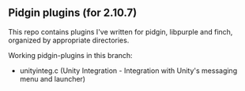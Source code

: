 Pidgin plugins (for 2.10.7)
---------------------------

This repo contains plugins I've written for pidgin, libpurple and finch,
organized by appropriate directories.

Working pidgin-plugins in this branch:
- unityinteg.c        (Unity Integration - Integration with Unity's messaging menu and launcher)
